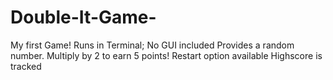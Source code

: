 # Double-It-Game-
My first Game! 
Runs in Terminal; No GUI included
Provides a random number. Multiply by 2 to earn 5 points!
Restart option available
Highscore is tracked
